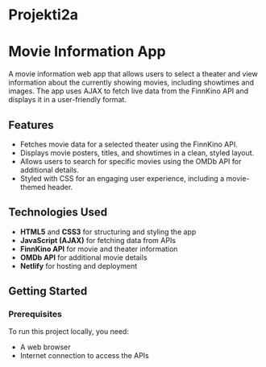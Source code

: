 # Projekti2a

# Movie Information App

A movie information web app that allows users to select a theater and view information about the currently showing movies, including showtimes and images. The app uses AJAX to fetch live data from the FinnKino API and displays it in a user-friendly format.

## Features
- Fetches movie data for a selected theater using the FinnKino API.
- Displays movie posters, titles, and showtimes in a clean, styled layout.
- Allows users to search for specific movies using the OMDb API for additional details.
- Styled with CSS for an engaging user experience, including a movie-themed header.


## Technologies Used
- **HTML5** and **CSS3** for structuring and styling the app
- **JavaScript (AJAX)** for fetching data from APIs
- **FinnKino API** for movie and theater information
- **OMDb API** for additional movie details
- **Netlify** for hosting and deployment

## Getting Started

### Prerequisites
To run this project locally, you need:
- A web browser
- Internet connection to access the APIs


